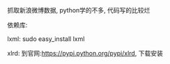 抓取新浪微博数据, python学的不多, 代码写的比较烂

依赖库:

lxml:
    sudo easy_install lxml

xlrd:
    到官网:https://pypi.python.org/pypi/xlrd, 下载安装
